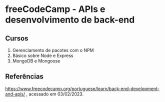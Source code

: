 # freeCodeCamp - APIs e desenvolvimento de back-end

## Cursos
1. Gerenciamento de pacotes com o NPM
2. Básico sobre Node e Express
3. MongoDB e Mongoose


## Referências
https://www.freecodecamp.org/portuguese/learn/back-end-development-and-apis/ , acessado em 03/02/2023.